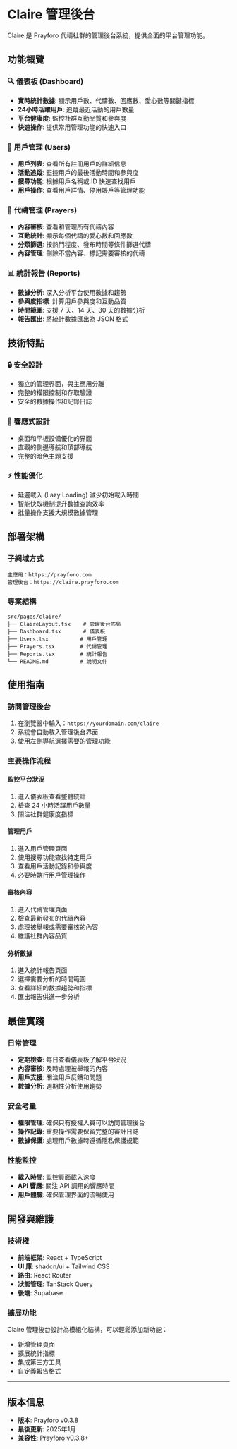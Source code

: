 # Claire 管理後台

Claire 是 Prayforo 代禱社群的管理後台系統，提供全面的平台管理功能。

## 功能概覽

### 🔍 儀表板 (Dashboard)
- **實時統計數據**: 顯示用戶數、代禱數、回應數、愛心數等關鍵指標
- **24小時活躍用戶**: 追蹤最近活動的用戶數量
- **平台健康度**: 監控社群互動品質和參與度
- **快速操作**: 提供常用管理功能的快速入口

### 👥 用戶管理 (Users)
- **用戶列表**: 查看所有註冊用戶的詳細信息
- **活動追蹤**: 監控用戶的最後活動時間和參與度
- **搜尋功能**: 根據用戶名稱或 ID 快速查找用戶
- **用戶操作**: 查看用戶詳情、停用賬戶等管理功能

### 🙏 代禱管理 (Prayers)
- **內容審核**: 查看和管理所有代禱內容
- **互動統計**: 顯示每個代禱的愛心數和回應數
- **分類篩選**: 按熱門程度、發布時間等條件篩選代禱
- **內容管理**: 刪除不當內容、標記需要審核的代禱

### 📊 統計報告 (Reports)
- **數據分析**: 深入分析平台使用數據和趨勢
- **參與度指標**: 計算用戶參與度和互動品質
- **時間範圍**: 支援 7 天、14 天、30 天的數據分析
- **報告匯出**: 將統計數據匯出為 JSON 格式

## 技術特點

### 🔒 安全設計
- 獨立的管理界面，與主應用分離
- 完整的權限控制和存取驗證
- 安全的數據操作和記錄日誌

### 📱 響應式設計
- 桌面和平板設備優化的界面
- 直觀的側邊導航和頂部導航
- 完整的暗色主題支援

### ⚡ 性能優化
- 延遲載入 (Lazy Loading) 減少初始載入時間
- 智能快取機制提升數據查詢效率
- 批量操作支援大規模數據管理

## 部署架構

### 子網域方式
```
主應用：https://prayforo.com
管理後台：https://claire.prayforo.com
```

### 專案結構
```
src/pages/claire/
├── ClaireLayout.tsx    # 管理後台佈局
├── Dashboard.tsx       # 儀表板
├── Users.tsx          # 用戶管理
├── Prayers.tsx        # 代禱管理
├── Reports.tsx        # 統計報告
└── README.md          # 說明文件
```

## 使用指南

### 訪問管理後台
1. 在瀏覽器中輸入：`https://yourdomain.com/claire`
2. 系統會自動載入管理後台界面
3. 使用左側導航選擇需要的管理功能

### 主要操作流程

#### 監控平台狀況
1. 進入儀表板查看整體統計
2. 檢查 24 小時活躍用戶數量
3. 關注社群健康度指標

#### 管理用戶
1. 進入用戶管理頁面
2. 使用搜尋功能查找特定用戶
3. 查看用戶活動記錄和參與度
4. 必要時執行用戶管理操作

#### 審核內容
1. 進入代禱管理頁面
2. 檢查最新發布的代禱內容
3. 處理被舉報或需要審核的內容
4. 維護社群內容品質

#### 分析數據
1. 進入統計報告頁面
2. 選擇需要分析的時間範圍
3. 查看詳細的數據趨勢和指標
4. 匯出報告供進一步分析

## 最佳實踐

### 日常管理
- **定期檢查**: 每日查看儀表板了解平台狀況
- **內容審核**: 及時處理被舉報的內容
- **用戶支援**: 關注用戶反饋和問題
- **數據分析**: 週期性分析使用趨勢

### 安全考量
- **權限管理**: 確保只有授權人員可以訪問管理後台
- **操作記錄**: 重要操作需要保留完整的審計日誌
- **數據保護**: 處理用戶數據時遵循隱私保護規範

### 性能監控
- **載入時間**: 監控頁面載入速度
- **API 響應**: 關注 API 調用的響應時間
- **用戶體驗**: 確保管理界面的流暢使用

## 開發與維護

### 技術棧
- **前端框架**: React + TypeScript
- **UI 庫**: shadcn/ui + Tailwind CSS
- **路由**: React Router
- **狀態管理**: TanStack Query
- **後端**: Supabase

### 擴展功能
Claire 管理後台設計為模組化結構，可以輕鬆添加新功能：
- 新增管理頁面
- 擴展統計指標
- 集成第三方工具
- 自定義報告格式

---

## 版本信息
- **版本**: Prayforo v0.3.8
- **最後更新**: 2025年1月
- **兼容性**: Prayforo v0.3.8+ 